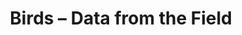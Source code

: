 ---
title: Birds – Data from the Field
builder: true
type: coming-soon

# Content section
sections:
  - headerSection
  - servicesSection
  - subscribeSection
  - contactSection
  - mapSection

# Background effect
birdsEffect: 
  enable: true
  ### Use C++ Hex colors for this effects. Recommended free program ColorMania.
  backgroundColor: 0x7192f
  color: 0xff0000
  color2: 0xd1ff
  birdSize: 1
  wingSpan: 30
  speedLimit: 5
  separation: 20
  alignment: 20
  cohesion: 20
  quantity: 5	

---